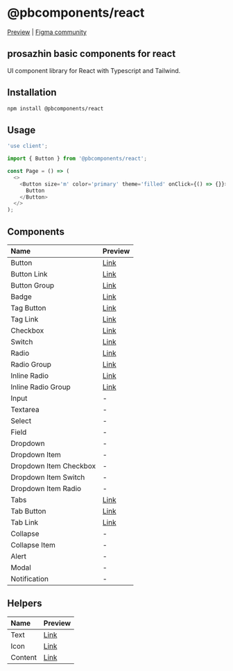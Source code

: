 # @pbcomponents/react

[Preview](https://pbcomponents-react.vercel.app/?path=/docs/intro--docs) | [Figma community](https://www.figma.com/community/file/1214486013859546496/pbcomponents)

## prosazhin basic components for react

UI component library for React with Typescript and Tailwind.

## Installation

```bash
npm install @pbcomponents/react
```

## Usage

```javascript
'use client';

import { Button } from '@pbcomponents/react';

const Page = () => (
  <>
    <Button size='m' color='primary' theme='filled' onClick={() => {}}>
      Button
    </Button>
  </>
);
```

## Components

| Name                   | Preview                                                                                                          |
| :--------------------- | :--------------------------------------------------------------------------------------------------------------- |
| Button                 | [Link](https://pbcomponents-react.vercel.app/?path=/docs/components-buttons-button-button--docs)                 |
| Button Link            | [Link](https://pbcomponents-react.vercel.app/?path=/docs/components-buttons-button-button-link--docs)            |
| Button Group           | [Link](https://pbcomponents-react.vercel.app/?path=/docs/components-buttons-button-group--docs)                  |
| Badge                  | [Link](https://pbcomponents-react.vercel.app/?path=/docs/components-badge--docs)                                 |
| Tag Button             | [Link](https://pbcomponents-react.vercel.app/?path=/docs/components-tag-tag-button--docs)                        |
| Tag Link               | [Link](https://pbcomponents-react.vercel.app/?path=/docs/components-tag-tag-link--docs)                          |
| Checkbox               | [Link](https://pbcomponents-react.vercel.app/?path=/docs/components-checkbox--docs)                              |
| Switch                 | [Link](https://pbcomponents-react.vercel.app/?path=/docs/components-switch--docs)                                |
| Radio                  | [Link](https://pbcomponents-react.vercel.app/?path=/docs/components-radio-group-radio--docs)                     |
| Radio Group            | [Link](https://pbcomponents-react.vercel.app/?path=/docs/components-radio-group-radio-group--docs)               |
| Inline Radio           | [Link](https://pbcomponents-react.vercel.app/?path=/docs/components-inline-radio-group-inline-radio--docs)       |
| Inline Radio Group     | [Link](https://pbcomponents-react.vercel.app/?path=/docs/components-inline-radio-group-inline-radio-group--docs) |
| Input                  | -                                                                                                                |
| Textarea               | -                                                                                                                |
| Select                 | -                                                                                                                |
| Field                  | -                                                                                                                |
| Dropdown               | -                                                                                                                |
| Dropdown Item          | -                                                                                                                |
| Dropdown Item Checkbox | -                                                                                                                |
| Dropdown Item Switch   | -                                                                                                                |
| Dropdown Item Radio    | -                                                                                                                |
| Tabs                   | [Link](https://pbcomponents-react.vercel.app/?path=/docs/components-tabs-tabs--docs)                             |
| Tab Button             | [Link](https://pbcomponents-react.vercel.app/?path=/docs/components-tabs-tab-tab-button--docs)                   |
| Tab Link               | [Link](https://pbcomponents-react.vercel.app/?path=/docs/components-tabs-tab-tab-link--docs)                     |
| Collapse               | -                                                                                                                |
| Collapse Item          | -                                                                                                                |
| Alert                  | -                                                                                                                |
| Modal                  | -                                                                                                                |
| Notification           | -                                                                                                                |

## Helpers

| Name    | Preview                                                                         |
| :------ | :------------------------------------------------------------------------------ |
| Text    | [Link](https://pbcomponents-react.vercel.app/?path=/docs/helpers-text--docs)    |
| Icon    | [Link](https://pbcomponents-react.vercel.app/?path=/docs/helpers-icon--docs)    |
| Content | [Link](https://pbcomponents-react.vercel.app/?path=/docs/helpers-content--docs) |
